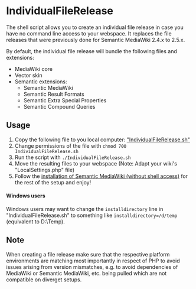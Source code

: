 # IndividualFileRelease

The shell script allows you to create an individual file release in case you
have no command line access to your webspace. It replaces the file releases
that were previously done for Semantic MediaWiki 2.4.x to 2.5.x.

By default, the individual file release will bundle the following files and extensions:
- MediaWiki core
- Vector skin
- Semantic extensions:
  - Semantic MediaWiki
  - Semantic Result Formats
  - Semantic Extra Special Properties
  - Semantic Compound Queries

## Usage

1. Copy the following file to you local computer: ["IndividualFileRelease.sh"](https://raw.githubusercontent.com/SemanticMediaWiki/IndividualFileRelease/master/IndividualFileRelease.sh)
1. Change permissions of the file with `chmod 700 IndividualFileRelease.sh`
1. Run the script with `./IndividualFileRelease.sh`
1. Move the resulting files to your webspace (Note: Adapt your wiki's "LocalSettings.php" file)
1. Follow the [installation of Semantic MediaWiki (without shell access)](https://www.semantic-mediawiki.org/wiki/Help:Installation_without_shell_access) for the rest of the setup and enjoy!

#### Windows users

Windows users may want to change the `installdirectory` line in "IndividualFileRelease.sh" to something like `installdirectory=/d/temp` (equivalent to D:\Temp).

## Note

When creating a file release make sure that the respective platform environments are matching most importantly in respect of PHP to avoid issues arising from version mismatches, e.g. to avoid dependencies of MediaWiki or Semantic MediaWiki, etc. being pulled which are not compatible on diverget setups.
